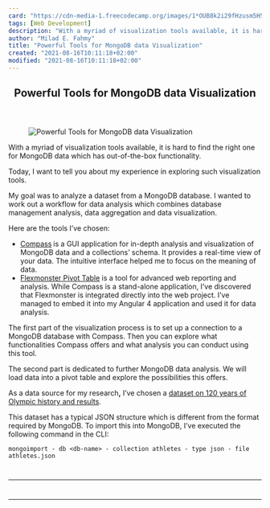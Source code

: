 ```yaml
---
card: "https://cdn-media-1.freecodecamp.org/images/1*OUB8k2i29fHzusm5H5lW0Q.png"
tags: [Web Development]
description: "With a myriad of visualization tools available, it is hard to"
author: "Milad E. Fahmy"
title: "Powerful Tools for MongoDB data Visualization"
created: "2021-08-16T10:11:18+02:00"
modified: "2021-08-16T10:11:18+02:00"
---
```

<div class="site-wrapper">
<main id="site-main" class="site-main outer">
<div class="inner">
<article class="post-full post tag-web-development tag-mongodb tag-tech tag-programming tag-data-analysis ">
<header class="post-full-header">
<h1 class="post-full-title">Powerful Tools for MongoDB data Visualization</h1>
</header>
<figure class="post-full-image">
<picture>
<source media="(max-width: 700px)" sizes="1px" srcset="data:image/gif;base64,R0lGODlhAQABAIAAAAAAAP///yH5BAEAAAAALAAAAAABAAEAAAIBRAA7 1w">
<source media="(min-width: 701px)" sizes="(max-width: 800px) 400px,
(max-width: 1170px) 700px,
1400px" srcset="https://cdn-media-1.freecodecamp.org/images/1*OUB8k2i29fHzusm5H5lW0Q.png 300w,
https://cdn-media-1.freecodecamp.org/images/1*OUB8k2i29fHzusm5H5lW0Q.png 600w,
https://cdn-media-1.freecodecamp.org/images/1*OUB8k2i29fHzusm5H5lW0Q.png 1000w,
https://cdn-media-1.freecodecamp.org/images/1*OUB8k2i29fHzusm5H5lW0Q.png 2000w">
<img onerror="this.style.display='none'" src="https://cdn-media-1.freecodecamp.org/images/1*OUB8k2i29fHzusm5H5lW0Q.png" alt="Powerful Tools for MongoDB data Visualization">
</picture>
</figure>
<section class="post-full-content">
<div class="post-content">
<p>With a myriad of visualization tools available, it is hard to find the right one for MongoDB data which has out-of-the-box functionality.</p><p>Today, I want to tell you about my experience in exploring such visualization tools.</p><p>My goal was to analyze a dataset from a MongoDB database. I wanted to work out a workflow for data analysis which combines database management analysis, data aggregation and data visualization.</p><p>Here are the tools I’ve chosen:</p><ul><li><a href="https://www.mongodb.com/products/compass/?r=m3" rel="noopener">Compass</a><strong> </strong>is a GUI application for in-depth analysis and visualization of MongoDB data and a collections’ schema. It provides a real-time view of your data. The intuitive interface helped me to focus on the meaning of data.</li><li><a href="https://www.flexmonster.com/?r=m3" rel="noopener">Flexmonster Pivot Table</a> is a tool for advanced web reporting and analysis. While Compass is a stand-alone application, I’ve discovered that Flexmonster is integrated directly into the web project. I’ve managed to embed it into my Angular 4 application and used it for data analysis.</li></ul><p>The first part of the visualization process is to set up a connection to a MongoDB database with Compass. Then you can explore what functionalities Compass offers and what analysis you can conduct using this tool.</p><p>The second part is dedicated to further MongoDB data analysis. We will load data into a pivot table and explore the possibilities this offers.</p><p>As a data source for my research<strong>,</strong> I’ve chosen a <a href="https://www.kaggle.com/heesoo37/120-years-of-olympic-history-athletes-and-results/?r=m3" rel="noopener">dataset on 120 years of Olympic history and results</a>.</p><p>This dataset has a typical JSON structure which is different from the format required by MongoDB. To import this into MongoDB, I’ve executed the following command in the CLI:</p><pre><code class="language-bash">mongoimport - db &lt;db-name&gt; - collection athletes - type json - file athletes.json
</div>
<hr>
<hr>
</section>
</article>
</div>
</main>
</div>
<!-- Google Tag Manager (noscript) -->
<!-- End Google Tag Manager (noscript) -->
